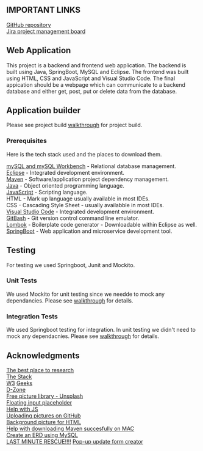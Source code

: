 ## IMPORTANT LINKS  
[GitHub repository](https://github.com/JehadAbdelBaqi/Web-Application-Project)  
[Jira project management board](https://project-lucius.atlassian.net/jira/software/projects/HWA)

## Web Application

This project is a backend and frontend web application. The backend is built using Java, SpringBoot, MySQL and Eclipse. The frontend was built using HTML, CSS and JavaScript and Visual Studio Code. The final appication should be a webpage which can communicate to a backend database and either get, post, put or delete data from the database. 

## Application builder

Please see project build [walkthrough](https://github.com/JehadAbdelBaqi/Web-Application-Project/blob/main/Documentation/project_walkthrough/final_project_build.md) for project build.

### Prerequisites

Here is the tech stack used and the places to download them.

[mySQL and mySQL Workbench](https://www.mysql.com/) - Relational database management.  
[Eclipse](https://www.eclipse.org/ide/) - Integrated development environment.  
[Maven](https://maven.apache.org/) - Software/application project dependency management.  
[Java](https://www.java.com/en/) - Object oriented programming language.  
[JavaScript](https://www.javascript.com/) - Scripting language.  
HTML - Mark up language usually available in most IDEs.  
CSS - Cascading Style Sheet - usually availabble in most IDEs.  
[Visual Studio Code](https://code.visualstudio.com/) - Integrated development environment.  
[GitBash](https://git-scm.com/downloads) - Git version control command line emulator.  
[Lombok](https://projectlombok.org/download) - Boilerplate code generator - Downloadable within Eclipse as well.  
[SpringBoot](https://spring.io/tools) - Web application and microservice development tool.  

## Testing

For testing we used Springboot, Junit and Mockito.

### Unit Tests 

We used Mockito for unit testing since we needde to mock any dependancies. Please see [walkthrough](https://github.com/JehadAbdelBaqi/Web-Application-Project/blob/main/Documentation/project_walkthrough/6_serviceUnitTesting.md) for details.

### Integration Tests 

We used Springboot testing for integration. In unit testing we didn't need to mock any dependacnies. Please see [walkthrough](https://github.com/JehadAbdelBaqi/Web-Application-Project/blob/main/Documentation/project_walkthrough/7_integrationTesting.md) for details.

## Acknowledgments

[The best place to research](www.google.com)  
[The Stack](https://stackoverflow.com/)  
[W3](https://www.w3schools.com/)
[Geeks](https://www.geeksforgeeks.org/)  
[D-Zone](https://dzone.com/)  
[Free picture library - Unsplash](https://unsplash.com/)  
[Floating input placeholder](https://dev.to/felix/floating-input-placeholders-with-html-css-ej4)  
[Help with JS](https://www.tabnine.com/code/javascript/functions/request/Response/statusMessage)  
[Uploading pictures on GitHub](https://www.youtube.com/watch?v=hHbWF1Bvgf4)  
[Background picture for HTML](https://www.youtube.com/watch?v=PgAZ8KzfhO8)  
[Help with downloading Maven succesfully on MAC](https://www.youtube.com/watch?v=j0OnSAP-KtU)   
[Create an ERD using MySQL](https://medium.com/@tushar0618/how-to-create-er-diagram-of-a-database-in-mysql-workbench-209fbf63fd03)  
[LAST MINUTE RESCUE!!!!](https://www.youtube.com/watch?v=IeL7iq7Lb90)
[Pop-up update form creator]( https://www.youtube.com/watch?v=gLWIYk0Sd38)  
